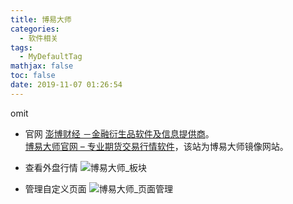 ```yaml
---
title: 博易大师
categories:
  - 软件相关
tags:
  - MyDefaultTag
mathjax: false
toc: false
date: 2019-11-07 01:26:54
---
```

omit
<!--more-->

* 官网
[澎博财经 －金融衍生品软件及信息提供商](http://www.pobo.net.cn/)。  
[博易大师官网 – 专业期货交易行情软件](https://www.boyidashi.com/)，该站为博易大师镜像网站。  

* 查看外盘行情
![博易大师_板块](博易大师_板块.png)

* 管理自定义页面
![博易大师_页面管理](博易大师_页面管理.png)
